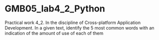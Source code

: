 # GMB05_lab4_2_Python
Practical work 4_2. In the discipline of Cross-platform Application Development. In a given text, identify the 5 most common words with an indication of the amount of use of each of them
